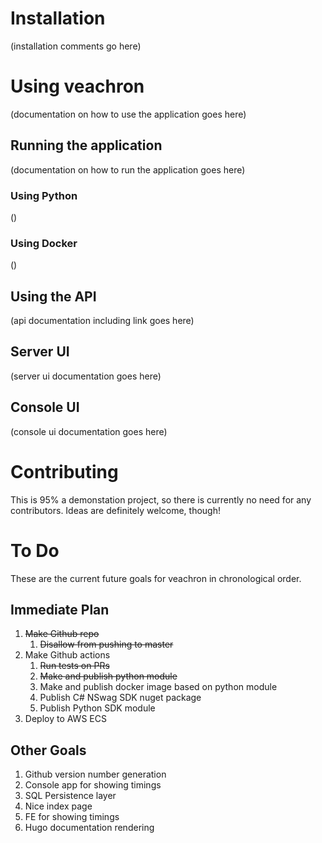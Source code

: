 # Installation #
(installation comments go here)

# Using veachron #
(documentation on how to use the application goes here)

## Running the application ##
(documentation on how to run the application goes here)

### Using Python ###
()

### Using Docker ###
()

## Using the API ##
(api documentation including link goes here)

## Server UI ##
(server ui documentation goes here)

## Console UI ##
(console ui documentation goes here)

# Contributing #
This is 95% a demonstation project, so there is currently no need for any contributors. Ideas are definitely welcome, though!

# To Do #
These are the current future goals for veachron in chronological order.

## Immediate Plan ##
1. ~~Make Github repo~~
   1. ~~Disallow from pushing to master~~
1. Make Github actions
   1. ~~Run tests on PRs~~
   1. ~~Make and publish python module~~
   1. Make and publish docker image based on python module
   1. Publish C# NSwag SDK nuget package
   1. Publish Python SDK module
1. Deploy to AWS ECS

## Other Goals ##
1. Github version number generation
1. Console app for showing timings
1. SQL Persistence layer
1. Nice index page
1. FE for showing timings
1. Hugo documentation rendering
